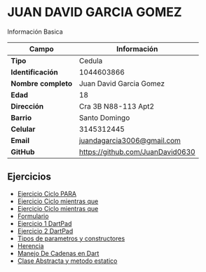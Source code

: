 # JUAN DAVID GARCIA GOMEZ
Información Basica

| Campo | Información |
| --- | --- |
| **Tipo** | Cedula |
| **Identificación** | 1044603866 |
| **Nombre completo** | Juan David Garcia Gomez |
| **Edad** | 18 |
| **Dirección** | Cra 3B N88-113 Apt2 |
| **Barrio** | Santo Domingo |
| **Celular** | 3145312445 |
| **Email** | juandagarcia3006@gmail.com |
| **GitHub** | https://github.com/JuanDavid0630 |

## Ejercicios
- [Ejercicio Ciclo PARA](ejerciciomientraque.md)
- [Ejercicio Ciclo mientras que](ejercicio_1visual.md)
- [Ejercicio Ciclo mientras que](ejercicio_2visual.md)
- [Formulario](formulario.md)
- [Ejercicio 1 DartPad](Ejercicio_1Dart.md)
- [Ejercicio 2 DartPad](ejercicio_4.md)
- [Tipos de parametros y constructores](Tipos_de_parametros.md)
- [Herencia](Herencia.md)
- [Manejo De Cadenas en Dart](Manejo_De_Cadenas.md)
- [Clase Abstracta y metodo estatico](Clase_Abstracta.md)


